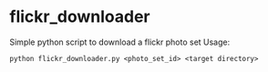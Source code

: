 flickr_downloader
=================

Simple python script to download a flickr photo set
Usage: 
```
python flickr_downloader.py <photo_set_id> <target directory>
```
